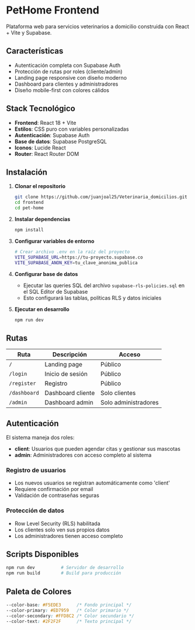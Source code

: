 # PetHome Frontend

Plataforma web para servicios veterinarios a domicilio construida con React + Vite y Supabase.

## Características

- Autenticación completa con Supabase Auth
- Protección de rutas por roles (cliente/admin)
- Landing page responsive con diseño moderno
- Dashboard para clientes y administradores
- Diseño mobile-first con colores cálidos

## Stack Tecnológico

- **Frontend**: React 18 + Vite
- **Estilos**: CSS puro con variables personalizadas
- **Autenticación**: Supabase Auth
- **Base de datos**: Supabase PostgreSQL
- **Iconos**: Lucide React
- **Router**: React Router DOM

## Instalación

1. **Clonar el repositorio**
   ```bash
   git clone https://github.com/juanjoal25/Veterinaria_domicilios.git
   cd frontend
   cd pet-home
   ```

2. **Instalar dependencias**
   ```bash
   npm install
   ```

3. **Configurar variables de entorno**
   ```bash
   # Crear archivo .env en la raíz del proyecto
   VITE_SUPABASE_URL=https://tu-proyecto.supabase.co
   VITE_SUPABASE_ANON_KEY=tu_clave_anonima_publica
   ```

4. **Configurar base de datos**
   - Ejecutar las queries SQL del archivo `supabase-rls-policies.sql` en el SQL Editor de Supabase
   - Esto configurará las tablas, políticas RLS y datos iniciales

5. **Ejecutar en desarrollo**
   ```bash
   npm run dev
   ```

## Rutas

| Ruta | Descripción | Acceso |
|------|-------------|---------|
| `/` | Landing page | Público |
| `/login` | Inicio de sesión | Público |
| `/register` | Registro | Público |
| `/dashboard` | Dashboard cliente | Solo clientes |
| `/admin` | Dashboard admin | Solo administradores |

## Autenticación

El sistema maneja dos roles:

- **client**: Usuarios que pueden agendar citas y gestionar sus mascotas
- **admin**: Administradores con acceso completo al sistema

### Registro de usuarios
- Los nuevos usuarios se registran automáticamente como 'client'
- Requiere confirmación por email
- Validación de contraseñas seguras

### Protección de datos
- Row Level Security (RLS) habilitada
- Los clientes solo ven sus propios datos
- Los administradores tienen acceso completo

## Scripts Disponibles

```bash
npm run dev          # Servidor de desarrollo
npm run build        # Build para producción
```

## Paleta de Colores
```css
--color-base: #F5EDE3      /* Fondo principal */
--color-primary: #ED7959   /* Color primario */
--color-secondary: #FFD8C2 /* Color secundario */
--color-text: #2F2F2F      /* Texto principal */
```